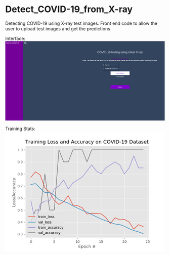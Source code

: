# Detect_COVID-19_from_X-ray
Detecting COVID-19 using X-ray test images. Front end code to allow the user to upload test images and get the predictions

Interface:
![](snaps/covid_interface.png)


Training Stats:
![](snaps/plt1.png)
